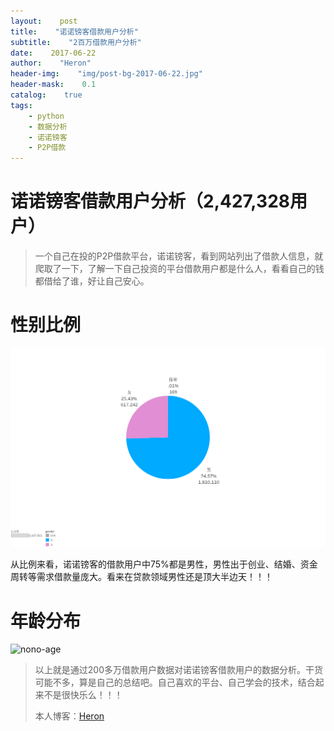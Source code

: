 ```yaml
---
layout:    post
title:    "诺诺镑客借款用户分析"
subtitle:    "2百万借款用户分析"
date:    2017-06-22
author:    "Heron"
header-img:    "img/post-bg-2017-06-22.jpg"
header-mask:    0.1
catalog:    true
tags:
    - python
    - 数据分析
    - 诺诺镑客
    - P2P借款
---
```

# 诺诺镑客借款用户分析（2,427,328用户）

> 一个自己在投的P2P借款平台，诺诺镑客，看到网站列出了借款人信息，就爬取了一下，了解一下自己投资的平台借款用户都是什么人，看看自己的钱都借给了谁，好让自己安心。

# 性别比例

![](/img/in-post/nono-gender.png)

从比例来看，诺诺镑客的借款用户中75%都是男性，男性出于创业、结婚、资金周转等需求借款量庞大。看来在贷款领域男性还是顶大半边天！！！

# 年龄分布

![nono-age](/Users/heron/Project/hlpassion.github.io/img/in-post/nono-age.png)

>以上就是通过200多万借款用户数据对诺诺镑客借款用户的数据分析。干货可能不多，算是自己的总结吧。自己喜欢的平台、自己学会的技术，结合起来不是很快乐么！！！
>
>本人博客：[Heron](https://hlpassion.github.io/)

